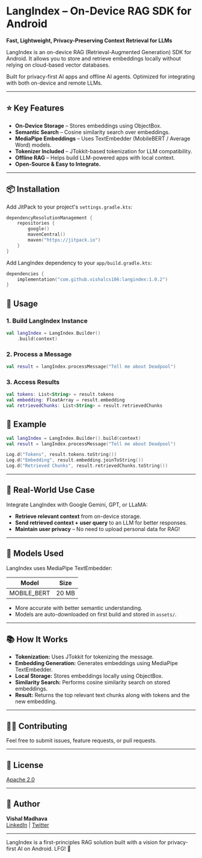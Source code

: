 # LangIndex – On-Device RAG SDK for Android

**Fast, Lightweight, Privacy-Preserving Context Retrieval for LLMs**

LangIndex is an on-device RAG (Retrieval-Augmented Generation) SDK for Android. It allows you to store and retrieve embeddings locally without relying on cloud-based vector databases.

Built for privacy-first AI apps and offline AI agents. Optimized for integrating with both on-device and remote LLMs.

---

## ⭐ Key Features

- **On-Device Storage** – Stores embeddings using ObjectBox.
- **Semantic Search** – Cosine similarity search over embeddings.
- **MediaPipe Embeddings** – Uses TextEmbedder (MobileBERT / Average Word) models.
- **Tokenizer Included** – JTokkit-based tokenization for LLM compatibility.
- **Offline RAG** – Helps build LLM-powered apps with local context.
- **Open-Source & Easy to Integrate.**

---

## 📦 Installation

Add JitPack to your project's `settings.gradle.kts`:

```kotlin
dependencyResolutionManagement {
    repositories {
        google()
        mavenCentral()
        maven("https://jitpack.io")
    }
}
```

Add LangIndex dependency to your `app/build.gradle.kts`:

```kotlin
dependencies {
    implementation("com.github.vishalcs106:langindex:1.0.2")
}
```

## 🚀 Usage

### 1. Build LangIndex Instance

```kotlin
val langIndex = LangIndex.Builder()
    .build(context)
```

### 2. Process a Message

```kotlin
val result = langIndex.processMessage("Tell me about Deadpool")
```

### 3. Access Results

```kotlin
val tokens: List<String> = result.tokens
val embedding: FloatArray = result.embedding
val retrievedChunks: List<String> = result.retrievedChunks
```

## 💠 Example

```kotlin
val langIndex = LangIndex.Builder().build(context)
val result = langIndex.processMessage("Tell me about Deadpool")

Log.d("Tokens", result.tokens.toString())
Log.d("Embedding", result.embedding.joinToString())
Log.d("Retrieved Chunks", result.retrievedChunks.toString())
```
---

## 💨 Real-World Use Case

Integrate LangIndex with Google Gemini, GPT, or LLaMA:

- **Retrieve relevant context** from on-device storage.
- **Send retrieved context + user query** to an LLM for better responses.
- **Maintain user privacy** – No need to upload personal data for RAG!

---

## 📂 Models Used

LangIndex uses MediaPipe TextEmbedder:

| Model       | Size  |
|-------------|-------|
| MOBILE_BERT | 20 MB |

- More accurate with better semantic understanding.
- Models are auto-downloaded on first build and stored in `assets/`.

---

## 📚 How It Works

- **Tokenization:** Uses JTokkit for tokenizing the message.
- **Embedding Generation:** Generates embeddings using MediaPipe TextEmbedder.
- **Local Storage:** Stores embeddings locally using ObjectBox.
- **Similarity Search:** Performs cosine similarity search on stored embeddings.
- **Result:** Returns the top relevant text chunks along with tokens and the new embedding.

---

## 👨‍💻 Contributing

Feel free to submit issues, feature requests, or pull requests.

---

## 💟 License

[Apache 2.0](https://www.apache.org/licenses/LICENSE-2.0)

---

## 🚀 Author

**Vishal Madhava**  
[LinkedIn](https://www.linkedin.com/in/vishal106/) | [Twitter](https://x.com/vishal_avax)

---

LangIndex is a first-principles RAG solution built with a vision for privacy-first AI on Android. LFG! 🚀
